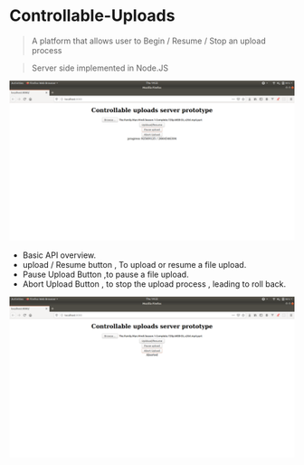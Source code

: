
# Controllable-Uploads

> A platform that allows user to Begin / Resume / Stop an upload process 

> Server side implemented in Node.JS 


[![image](https://github.com/090max/controllable-uploads/blob/master/images/pogress.png)]()

- Basic API overview.
- upload / Resume button , To upload or resume a file upload.
- Pause Upload Button ,to pause a file upload.
- Abort Upload Button , to stop the upload process , leading to roll back.

[![image](https://github.com/090max/controllable-uploads/blob/master/images/abort.png)]()





